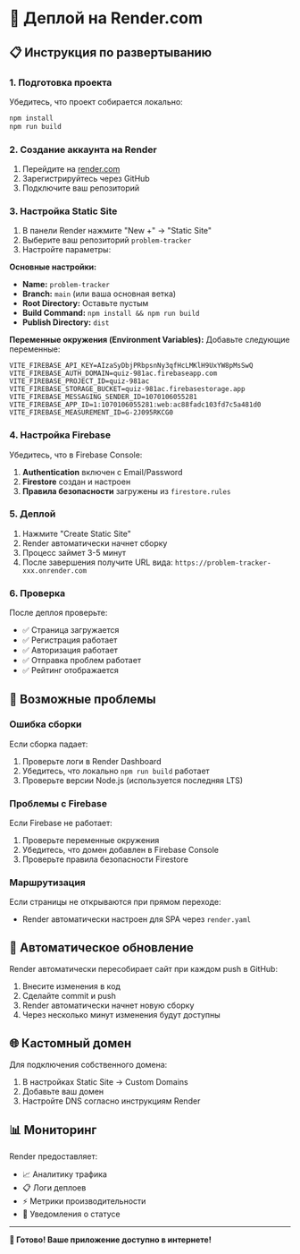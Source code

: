 # 🚀 Деплой на Render.com

## 📋 Инструкция по развертыванию

### 1. Подготовка проекта
Убедитесь, что проект собирается локально:
```bash
npm install
npm run build
```

### 2. Создание аккаунта на Render
1. Перейдите на [render.com](https://render.com)
2. Зарегистрируйтесь через GitHub
3. Подключите ваш репозиторий

### 3. Настройка Static Site
1. В панели Render нажмите "New +" → "Static Site"
2. Выберите ваш репозиторий `problem-tracker`
3. Настройте параметры:

**Основные настройки:**
- **Name:** `problem-tracker`
- **Branch:** `main` (или ваша основная ветка)
- **Root Directory:** Оставьте пустым
- **Build Command:** `npm install && npm run build`
- **Publish Directory:** `dist`

**Переменные окружения (Environment Variables):**
Добавьте следующие переменные:
```
VITE_FIREBASE_API_KEY=AIzaSyDbjPRbpsnNy3qfHcLMKlH9UxYW8pMsSwQ
VITE_FIREBASE_AUTH_DOMAIN=quiz-981ac.firebaseapp.com
VITE_FIREBASE_PROJECT_ID=quiz-981ac
VITE_FIREBASE_STORAGE_BUCKET=quiz-981ac.firebasestorage.app
VITE_FIREBASE_MESSAGING_SENDER_ID=1070106055281
VITE_FIREBASE_APP_ID=1:1070106055281:web:ac88fadc103fd7c5a481d0
VITE_FIREBASE_MEASUREMENT_ID=G-2J095RKCG0
```

### 4. Настройка Firebase
Убедитесь, что в Firebase Console:
1. **Authentication** включен с Email/Password
2. **Firestore** создан и настроен
3. **Правила безопасности** загружены из `firestore.rules`

### 5. Деплой
1. Нажмите "Create Static Site"
2. Render автоматически начнет сборку
3. Процесс займет 3-5 минут
4. После завершения получите URL вида: `https://problem-tracker-xxx.onrender.com`

### 6. Проверка
После деплоя проверьте:
- ✅ Страница загружается
- ✅ Регистрация работает
- ✅ Авторизация работает
- ✅ Отправка проблем работает
- ✅ Рейтинг отображается

## 🔧 Возможные проблемы

### Ошибка сборки
Если сборка падает:
1. Проверьте логи в Render Dashboard
2. Убедитесь, что локально `npm run build` работает
3. Проверьте версии Node.js (используется последняя LTS)

### Проблемы с Firebase
Если Firebase не работает:
1. Проверьте переменные окружения
2. Убедитесь, что домен добавлен в Firebase Console
3. Проверьте правила безопасности Firestore

### Маршрутизация
Если страницы не открываются при прямом переходе:
- Render автоматически настроен для SPA через `render.yaml`

## 📱 Автоматическое обновление

Render автоматически пересобирает сайт при каждом push в GitHub:
1. Внесите изменения в код
2. Сделайте commit и push
3. Render автоматически начнет новую сборку
4. Через несколько минут изменения будут доступны

## 🌐 Кастомный домен

Для подключения собственного домена:
1. В настройках Static Site → Custom Domains
2. Добавьте ваш домен
3. Настройте DNS согласно инструкциям Render

## 📊 Мониторинг

Render предоставляет:
- 📈 Аналитику трафика
- 📋 Логи деплоев
- ⚡ Метрики производительности
- 🔔 Уведомления о статусе

---

**🎉 Готово! Ваше приложение доступно в интернете!** 